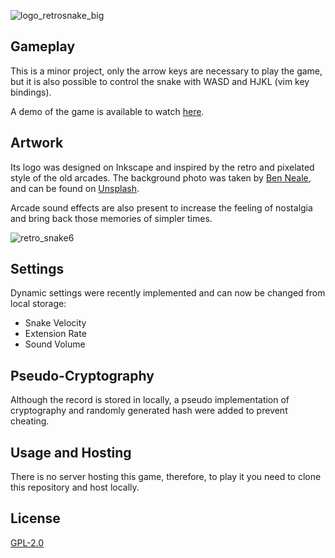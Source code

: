 ![logo_retrosnake_big](https://user-images.githubusercontent.com/63078965/123733534-3b303180-d88b-11eb-9e5f-8d5b42ee7827.png)

## Gameplay
This is a minor project, only the arrow keys are necessary to play the game, but it is also possible to control the snake with WASD and HJKL (vim key bindings).

A demo of the game is available to watch [here](https://www.youtube.com/watch?v=rFV9VlCKn4Q).

## Artwork
Its logo was designed on Inkscape and inspired by the retro and pixelated style of the old arcades. The background photo was taken by [Ben Neale](https://unsplash.com/@ben_neale?utm_source=unsplash&utm_medium=referral&utm_content=creditCopyText), and can be found on [Unsplash](https://unsplash.com/photos/zpxKdH_xNSI).

Arcade sound effects are also present to increase the feeling of nostalgia and bring back those memories of simpler times.

![retro_snake6](https://user-images.githubusercontent.com/63078965/121787445-938de080-cbb5-11eb-90d0-1058e46dd55b.png)

## Settings
Dynamic settings were recently implemented and can now be changed from local storage:

* Snake Velocity
* Extension Rate
* Sound Volume

## Pseudo-Cryptography
Although the record is stored in locally, a pseudo implementation of cryptography and randomly generated hash were added to prevent cheating.

## Usage and Hosting
There is no server hosting this game, therefore, to play it you need to clone this repository and host locally.

## License
[GPL-2.0](https://www.gnu.org/licenses/old-licenses/lgpl-2.0.html)
